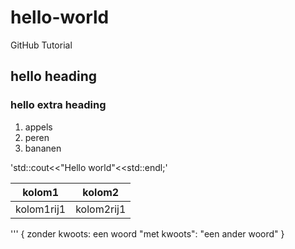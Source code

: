 # hello-world
GitHub Tutorial

## hello heading

### hello extra heading

1. appels
2. peren
3. bananen

'std::cout<<"Hello world"<<std::endl;'

|kolom1|kolom2|
|--------|--------|
|kolom1rij1|kolom2rij1|

'''
{
zonder kwoots: een woord
"met kwoots": "een ander woord"
}
